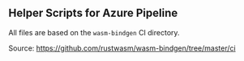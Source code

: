 ## Helper Scripts for Azure Pipeline

All files are based on the `wasm-bindgen` CI directory.

Source:  https://github.com/rustwasm/wasm-bindgen/tree/master/ci 

